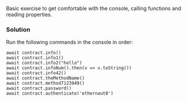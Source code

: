 Basic exercise to get comfortable with the console, calling functions and reading properties.

### Solution
Run the following commands in the console in order:
```
await contract.info()
await contract.info1()
await contract.info2("hello")
await contract.infoNum().then(v => v.toString())
await contract.info42()
await contract.theMethodName()
await contract.method7123949()
await contract.password()
await contract.authenticate('ethernaut0')
```